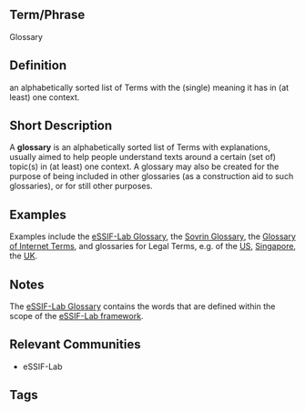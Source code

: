 ## Term/Phrase
Glossary

## Definition
an alphabetically sorted list of Terms with the (single) meaning it has in (at least) one context.

## Short Description
A **glossary** is an alphabetically sorted list of Terms with explanations, usually aimed to help people understand texts around a certain (set of) topic(s) in (at least) one context. A glossary may also be created for the purpose of being included in other glossaries (as a construction aid to such glossaries), or for still other purposes.

## Examples
Examples include the [eSSIF-Lab Glossary](../essifLab-glossary), the [Sovrin Glossary](https://sovrin.org/library/glossary/), the [Glossary of Internet Terms](https://www.internetsociety.org/internet/glossary-internet-terms/), and glossaries for Legal Terms, e.g. of the [US](https://www.uscourts.gov/glossary), [Singapore](https://www.supremecourt.gov.sg/services/self-help-services/glossary-of-terms), the [UK](https://www.copfs.gov.uk/involved-in-a-case/glossary-of-legal-terms).

## Notes
The [eSSIF-Lab Glossary](../essifLab-glossary) contains the words that are defined within the scope of the [eSSIF-Lab framework](../project).

## Relevant Communities
- eSSIF-Lab

## Tags


